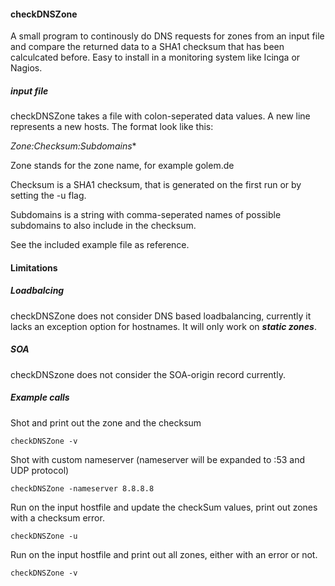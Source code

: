#### checkDNSZone

A small program to continously do DNS requests for zones from an input file and 
compare the returned data to a SHA1 checksum that has been calculcated before. Easy to install in a 
monitoring system like Icinga or Nagios. 

##### input file

checkDNSZone takes a file with colon-seperated data values. A new line represents 
a new hosts. The format look like this:

*Zone:Checksum:Subdomains**

Zone stands for the zone name, for example golem.de

Checksum is a SHA1 checksum, that is generated on the first run or by setting 
the -u flag.

Subdomains is a string with comma-seperated names of possible subdomains to also include in the checksum.

See the included example file as reference.

#### Limitations

##### Loadbalcing

checkDNSZone does not consider DNS based loadbalancing, currently it lacks an 
exception option for hostnames. It will only work on ***static zones***.

##### SOA

checkDNSzone does not consider the SOA-origin record currently.
   
##### Example calls

Shot and print out the zone and the checksum
        
    checkDNSZone -v
 
Shot with custom nameserver (nameserver will be expanded to :53 and UDP protocol)
        
    checkDNSZone -nameserver 8.8.8.8
   
Run on the input hostfile and update the checkSum values, print out zones with a checksum error.

    checkDNSZone -u 
    
Run on the input hostfile and print out all zones, either with an error or not.

    checkDNSZone -v
    
